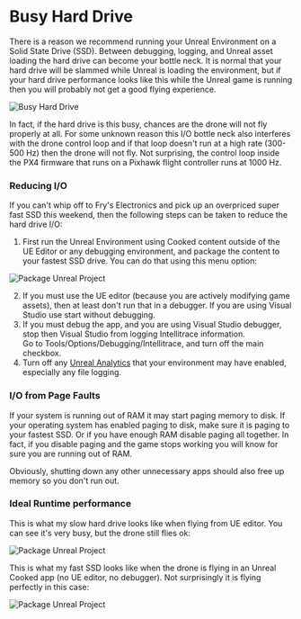 # Busy Hard Drive

There is a reason we recommend running your Unreal Environment on a Solid State Drive (SSD).  Between debugging, logging, and Unreal asset loading
the hard drive can become your bottle neck.  It is normal that your hard drive will be slammed while Unreal is loading
the environment, but if your hard drive performance looks like this while the Unreal game is running
then you will probably not get a good flying experience.  

![Busy Hard Drive](images/busy_hard_drive.png)

In fact, if the hard drive is this busy, chances are the drone will not fly properly at all.
For some unknown reason this I/O bottle neck also interferes with the drone control loop and if that
loop doesn't run at a high rate (300-500 Hz) then the drone will not fly.  Not surprising, the control
loop inside the PX4 firmware that runs on a Pixhawk flight controller runs at 1000 Hz.

### Reducing I/O

If you can't whip off to Fry's Electronics and pick up an overpriced super fast SSD this weekend, then the 
following steps can be taken to reduce the hard drive I/O:

1. First run the Unreal Environment using Cooked content outside of the UE Editor or any debugging environment,
and package the content to your fastest SSD drive.  You can do that using this menu option:

![Package Unreal Project](images/package_unreal.png)

2. If you must use the UE editor (because you are actively modifying game assets), then at least
don't run that in a debugger.  If you are using Visual Studio use start without debugging.
3. If you must debug the app, and you are using Visual Studio debugger, stop then Visual Studio from 
logging Intellitrace information.  
Go to Tools/Options/Debugging/Intellitrace, and turn off the main checkbox.
4. Turn off any [Unreal Analytics](https://docs.unrealengine.com/latest/INT/Gameplay/Analytics/index.html)
that your environment may have enabled, especially any file logging.

### I/O from Page Faults

If your system is running out of RAM it may start paging memory to disk.  If your operating system has
enabled paging to disk, make sure it is paging to your fastest SSD.  Or if you have enough RAM disable
paging all together.  In fact, if you disable paging and the game stops working you will know for sure
you are running out of RAM.

Obviously, shutting down any other unnecessary apps should also free up memory so you don't run out.

### Ideal Runtime performance

This is what my slow hard drive looks like when flying from UE editor.  You can see it's very busy,
but the drone still flies ok:

![Package Unreal Project](images/ue_hard_drive.png)

This is what my fast  SSD looks like when the drone is flying in an Unreal Cooked app 
(no UE editor, no debugger).  Not surprisingly it is flying perfectly in this case:

![Package Unreal Project](images/cooked_ssd.png)
